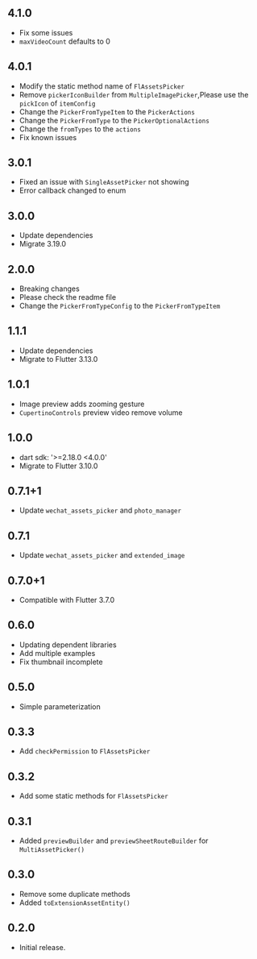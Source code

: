 ## 4.1.0

* Fix some issues
* `maxVideoCount` defaults to 0

## 4.0.1

* Modify the static method name of `FlAssetsPicker`
* Remove `pickerIconBuilder` from `MultipleImagePicker`,Please use the `pickIcon` of `itemConfig`
* Change the `PickerFromTypeItem` to the `PickerActions`
* Change the `PickerFromType` to the `PickerOptionalActions`
* Change the `fromTypes` to the `actions`
* Fix known issues

## 3.0.1

* Fixed an issue with `SingleAssetPicker` not showing
* Error callback changed to enum

## 3.0.0

* Update dependencies
* Migrate 3.19.0

## 2.0.0

* Breaking changes
* Please check the readme file
* Change the `PickerFromTypeConfig` to the `PickerFromTypeItem`

## 1.1.1

* Update dependencies
* Migrate to Flutter 3.13.0

## 1.0.1

* Image preview adds zooming gesture
* `CupertinoControls` preview video remove volume

## 1.0.0

* dart sdk: '>=2.18.0 <4.0.0'
* Migrate to Flutter 3.10.0

## 0.7.1+1

* Update `wechat_assets_picker` and `photo_manager`

## 0.7.1

* Update `wechat_assets_picker` and `extended_image`

## 0.7.0+1

* Compatible with Flutter 3.7.0

## 0.6.0

* Updating dependent libraries
* Add multiple examples
* Fix thumbnail incomplete

## 0.5.0

* Simple parameterization

## 0.3.3

* Add `checkPermission` to `FlAssetsPicker`

## 0.3.2

* Add some static methods for `FlAssetsPicker`

## 0.3.1

* Added `previewBuilder` and `previewSheetRouteBuilder` for `MultiAssetPicker()`

## 0.3.0

* Remove some duplicate methods
* Added `toExtensionAssetEntity()`

## 0.2.0

* Initial release.
